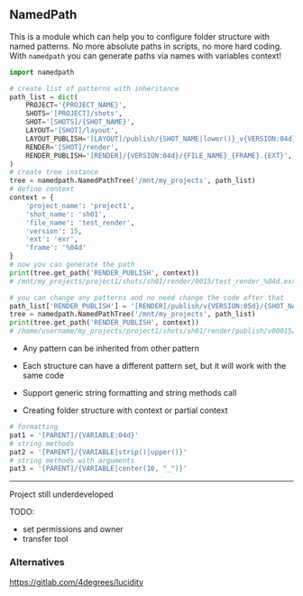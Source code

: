 ## NamedPath

This is a module which can help you to configure folder structure with named patterns. 
No more absolute paths in scripts, no more hard coding. 
With `namedpath` you can generate paths via names with variables context!

```python
import namedpath

# create list of patterns with inheritance
path_list = dict(
    PROJECT='{PROJECT_NAME}',
    SHOTS='[PROJECT]/shots',
    SHOT='[SHOTS]/{SHOT_NAME}',
    LAYOUT='[SHOT]/layout',
    LAYOUT_PUBLISH='[LAYOUT]/publish/{SHOT_NAME|lower()}_v{VERSION:04d}/{SHOT_NAME|lower()}.exr',
    RENDER='[SHOT]/render',
    RENDER_PUBLISH='[RENDER]/{VERSION:04d}/{FILE_NAME}_{FRAME}.{EXT}',
)
# create tree instance
tree = namedpath.NamedPathTree('/mnt/my_projects', path_list)
# define context
context = {
    'project_name': 'project1',
    'shot_name': 'sh01',
    'file_name': 'test_render',
    'version': 15,
    'ext': 'exr',
    'frame': '%04d'
}
# now you can generate the path
print(tree.get_path('RENDER_PUBLISH', context))
# /mnt/my_projects/project1/shots/sh01/render/0015/test_render_%04d.exr

# you can change any patterns and no need change the code after that
path_list['RENDER_PUBLISH'] = '[RENDER]/publish/v{VERSION:05d}/{SHOT_NAME}_rnd_{FRAME}.{EXT}'
tree = namedpath.NamedPathTree('/mnt/my_projects', path_list)
print(tree.get_path('RENDER_PUBLISH', context))
# /home/username/my_projects/project1/shots/sh01/render/publish/v00015/sh01_rnd_%04d.exr
```

- Any pattern can be inherited from other pattern

- Each structure can have a different pattern set, but it will work with the same code

- Support generic string formatting and string methods call

- Creating folder structure with context or partial context

```python
# formatting
pat1 = '[PARENT]/{VARIABLE:04d}'
# string methods
pat2 = '[PARENT]/{VARIABLE|strip()|upper()}'
# string methods with arguments
pat3 = '[PARENT]/{VARIABLE|center(10, "_")}'
```

-------
Project still underdeveloped

TODO:

- set permissions and owner
- transfer tool

### Alternatives

https://gitlab.com/4degrees/lucidity
